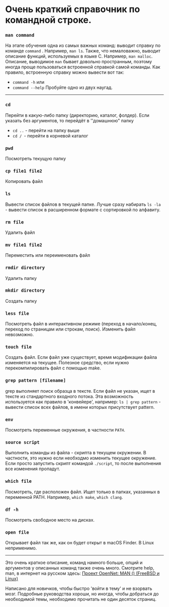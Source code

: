 # Очень краткий справочник по командной строке.

### `man command`

На этапе обучения одна из самых важных команд: выводит справку по команде `command` . Например, `man ls`. Также, что немаловажно, выводит описание функций, используемых в языке С. Например, `man malloc`. Описание, выводимое `man` бывает довольно пространным, поэтому иногда проще пользоваться встроенной справкой самой команды. Как правило, встроенную справку можно вывести вот так:

- `command -h` или
- `command --help`
  Пробуйте одно из двух наугад.

-------------

### `cd`

Перейти в какую-либо папку (директорию, каталог, фолдер). Если указать без аргументов, то перейдёт в ''домашнюю" папку

- `cd ..` - перейти на папку выше
- `cd / `- перейти в корневой каталог

### `pwd`

Посмотреть текущую папку

### `cp file1 file2`

Копировать файл

### `ls`

Вывести список файлов в текущей папке. Лучше сразу набирать `ls -la` - вывести список в расширенном формате с сортировкой по алфавиту.

### `rm file`

Удалить файл

### `mv file1 file2`

Переместить или переименовать файл

### `rmdir directory`

Удалить папку

### `mkdir directory`

Создать папку

### `less file`

Посмотреть файл в интерактивном режиме (переход в начало/конец, переход по страницам или строкам, поиск). Изменить файл невозможно.

### `touch file`

Создать файл. Если файл уже существует, время модификации файла изменяется на текущее. Полезное средство, если нужно перекомпилировать файл с помощью make.

### `grep pattern [filename]`

grep выполняет поиск образца в тексте. Если файл не указан, ищет в тексте из стандартного входного потока. Эта возможность используется как правило в 'конвейере', например: `ls | grep pattern` - вывести список всех файлов, в имени которых присутствует pattern.

### `env`

Посмотреть переменные окружения, в частности `PATH`.

### `source script`

Выполнить команды из файла - скрипта в текущем окружении. В частности, это нужно если необходмо изменить текущее окружение. Если просто запустить скрипт командой `./script`, то после выполнения все изменения пропадут.

### `which file`

Посмотреть, где расположен файл. Ищет только в папках, указанных в переменной PATH. Например, `which make`, `which clang`. 

### `df -h`

Посмотреть свободное место на дисках.

### `open file`

Открывает файл так же, как он будет открыт в macOS Finder. В Linux неприменимо.

----------

Это очень краткое описание, команд намного больше, опций и аргументов у описанных команд также очень много. Смотрите help, man, в интернет на русском здесь: [Проект OpenNet: MAN () (FreeBSD и Linux)](https://www.opennet.ru/man.shtml)

Написано для новичков, чтобы быстро 'войти в тему' и не взорвать мозг. Подробные руководства хороши, но иногда, чтобы добраться до необходимой темы, необходимо прочитать не один десяток страниц.














































